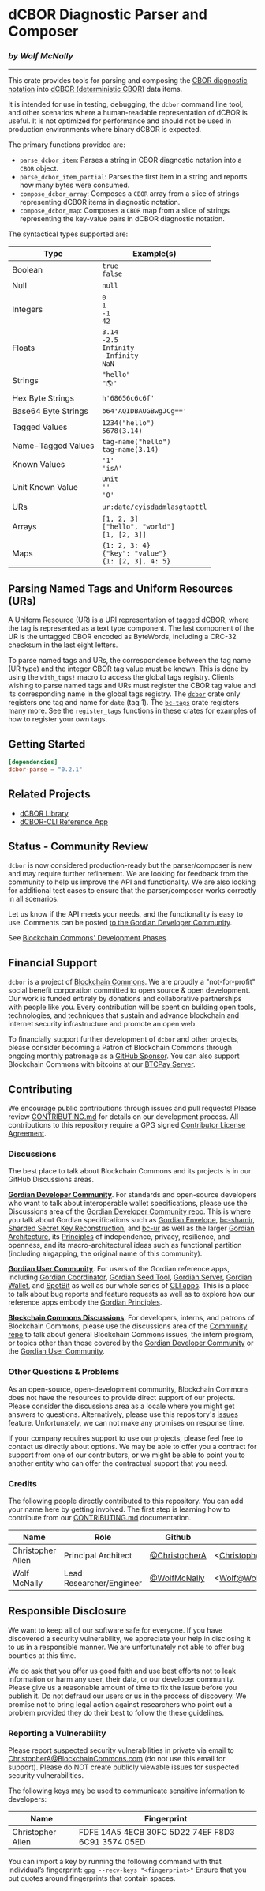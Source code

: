 # dCBOR Diagnostic Parser and Composer

<!--Guidelines: https://github.com/BlockchainCommons/secure-template/wiki -->

### _by Wolf McNally_

---

This crate provides tools for parsing and composing the [CBOR diagnostic notation](https://datatracker.ietf.org/doc/html/rfc8949#name-diagnostic-notation) into [dCBOR (deterministic CBOR)](https://datatracker.ietf.org/doc/draft-mcnally-deterministic-cbor/) data items.

It is intended for use in testing, debugging, the `dcbor` command line tool, and other scenarios where a human-readable representation of dCBOR is useful. It is not optimized for performance and should not be used in production environments where binary dCBOR is expected.

The primary functions provided are:

- `parse_dcbor_item`: Parses a string in CBOR diagnostic notation into a `CBOR` object.
- `parse_dcbor_item_partial`: Parses the first item in a string and reports how
  many bytes were consumed.
- `compose_dcbor_array`: Composes a `CBOR` array from a slice of strings representing dCBOR items in diagnostic notation.
- `compose_dcbor_map`: Composes a `CBOR` map from a slice of strings representing the key-value pairs in dCBOR diagnostic notation.

The syntactical types supported are:

| Type                | Example(s)                                                  |
| ------------------- | ----------------------------------------------------------- |
| Boolean             | `true`<br>`false`                                           |
| Null                | `null`                                                      |
| Integers            | `0`<br>`1`<br>`-1`<br>`42`                                  |
| Floats              | `3.14`<br>`-2.5`<br>`Infinity`<br>`-Infinity`<br>`NaN`      |
| Strings             | `"hello"`<br>`"🌎"`                                          |
| Hex Byte Strings    | `h'68656c6c6f'`                                             |
| Base64 Byte Strings | `b64'AQIDBAUGBwgJCg=='`                                     |
| Tagged Values       | `1234("hello")`<br>`5678(3.14)`                             |
| Name-Tagged Values  | `tag-name("hello")`<br>`tag-name(3.14)`                     |
| Known Values        | `'1'`<br>`'isA'`                                            |
| Unit Known Value    | `Unit`<br>`''`<br>`'0'`                                     |
| URs                 | `ur:date/cyisdadmlasgtapttl`                                |
| Arrays              | `[1, 2, 3]`<br>`["hello", "world"]`<br>`[1, [2, 3]]`        |
| Maps                | `{1: 2, 3: 4}`<br>`{"key": "value"}`<br>`{1: [2, 3], 4: 5}` |

## Parsing Named Tags and Uniform Resources (URs)

A [Uniform Resource (UR)](https://github.com/BlockchainCommons/Research/blob/master/papers/bcr-2020-005-ur.md) is a URI representation of tagged dCBOR, where the tag is represented as a text type component. The last component of the UR is the untagged CBOR encoded as ByteWords, including a CRC-32 checksum in the last eight letters.

To parse named tags and URs, the correspondence between the tag name (UR type) and the integer CBOR tag value must be known. This is done by using the `with_tags!` macro to access the global tags registry. Clients wishing to parse named tags and URs must register the CBOR tag value and its corresponding name in the global tags registry. The [`dcbor`](https://crates.io/crates/dcbor) crate only registers one tag and name for `date` (tag 1). The [`bc-tags`](https://crates.io/crates/bc-tags) crate registers many more. See the `register_tags` functions in these crates for examples of how to register your own tags.

## Getting Started

```toml
[dependencies]
dcbor-parse = "0.2.1"
```

## Related Projects

- [dCBOR Library](https://github.com/BlockchainCommons/bc-dcbor-rust)
- [dCBOR-CLI Reference App](https://github.com/BlockchainCommons/dcbor-cli)

## Status - Community Review

`dcbor` is now considered production-ready but the parser/composer is new and may require further refinement. We are looking for feedback from the community to help us improve the API and functionality. We are also looking for additional test cases to ensure that the parser/composer works correctly in all scenarios.

Let us know if the API meets your needs, and the functionality is easy to use. Comments can be posted [to the Gordian Developer Community](https://github.com/BlockchainCommons/Gordian-Developer-Community/discussions/116).

See [Blockchain Commons' Development Phases](https://github.com/BlockchainCommons/Community/blob/master/release-path.md).

## Financial Support

`dcbor` is a project of [Blockchain Commons](https://www.blockchaincommons.com/). We are proudly a "not-for-profit" social benefit corporation committed to open source & open development. Our work is funded entirely by donations and collaborative partnerships with people like you. Every contribution will be spent on building open tools, technologies, and techniques that sustain and advance blockchain and internet security infrastructure and promote an open web.

To financially support further development of `dcbor` and other projects, please consider becoming a Patron of Blockchain Commons through ongoing monthly patronage as a [GitHub Sponsor](https://github.com/sponsors/BlockchainCommons). You can also support Blockchain Commons with bitcoins at our [BTCPay Server](https://btcpay.blockchaincommons.com/).

## Contributing

We encourage public contributions through issues and pull requests! Please review [CONTRIBUTING.md](./CONTRIBUTING.md) for details on our development process. All contributions to this repository require a GPG signed [Contributor License Agreement](./CLA.md).

### Discussions

The best place to talk about Blockchain Commons and its projects is in our GitHub Discussions areas.

[**Gordian Developer Community**](https://github.com/BlockchainCommons/Gordian-Developer-Community/discussions). For standards and open-source developers who want to talk about interoperable wallet specifications, please use the Discussions area of the [Gordian Developer Community repo](https://github.com/BlockchainCommons/Gordian-Developer-Community/discussions). This is where you talk about Gordian specifications such as [Gordian Envelope](https://github.com/BlockchainCommons/Gordian/tree/master/Envelope#articles), [bc-shamir](https://github.com/BlockchainCommons/bc-shamir), [Sharded Secret Key Reconstruction](https://github.com/BlockchainCommons/bc-sskr), and [bc-ur](https://github.com/BlockchainCommons/bc-ur) as well as the larger [Gordian Architecture](https://github.com/BlockchainCommons/Gordian/blob/master/Docs/Overview-Architecture.md), its [Principles](https://github.com/BlockchainCommons/Gordian#gordian-principles) of independence, privacy, resilience, and openness, and its macro-architectural ideas such as functional partition (including airgapping, the original name of this community).

[**Gordian User Community**](https://github.com/BlockchainCommons/Gordian/discussions). For users of the Gordian reference apps, including [Gordian Coordinator](https://github.com/BlockchainCommons/iOS-GordianCoordinator), [Gordian Seed Tool](https://github.com/BlockchainCommons/GordianSeedTool-iOS), [Gordian Server](https://github.com/BlockchainCommons/GordianServer-macOS), [Gordian Wallet](https://github.com/BlockchainCommons/GordianWallet-iOS), and [SpotBit](https://github.com/BlockchainCommons/spotbit) as well as our whole series of [CLI apps](https://github.com/BlockchainCommons/Gordian/blob/master/Docs/Overview-Apps.md#cli-apps). This is a place to talk about bug reports and feature requests as well as to explore how our reference apps embody the [Gordian Principles](https://github.com/BlockchainCommons/Gordian#gordian-principles).

[**Blockchain Commons Discussions**](https://github.com/BlockchainCommons/Community/discussions). For developers, interns, and patrons of Blockchain Commons, please use the discussions area of the [Community repo](https://github.com/BlockchainCommons/Community) to talk about general Blockchain Commons issues, the intern program, or topics other than those covered by the [Gordian Developer Community](https://github.com/BlockchainCommons/Gordian-Developer-Community/discussions) or the
[Gordian User Community](https://github.com/BlockchainCommons/Gordian/discussions).

### Other Questions & Problems

As an open-source, open-development community, Blockchain Commons does not have the resources to provide direct support of our projects. Please consider the discussions area as a locale where you might get answers to questions. Alternatively, please use this repository's [issues](./issues) feature. Unfortunately, we can not make any promises on response time.

If your company requires support to use our projects, please feel free to contact us directly about options. We may be able to offer you a contract for support from one of our contributors, or we might be able to point you to another entity who can offer the contractual support that you need.

### Credits

The following people directly contributed to this repository. You can add your name here by getting involved. The first step is learning how to contribute from our [CONTRIBUTING.md](./CONTRIBUTING.md) documentation.

| Name              | Role                     | Github                                           | Email                                 | GPG Fingerprint                                    |
| ----------------- | ------------------------ | ------------------------------------------------ | ------------------------------------- | -------------------------------------------------- |
| Christopher Allen | Principal Architect      | [@ChristopherA](https://github.com/ChristopherA) | \<ChristopherA@LifeWithAlacrity.com\> | FDFE 14A5 4ECB 30FC 5D22 74EF F8D3 6C91 3574 05ED  |
| Wolf McNally      | Lead Researcher/Engineer | [@WolfMcNally](https://github.com/wolfmcnally)   | \<Wolf@WolfMcNally.com\>              | 9436 52EE 3844 1760 C3DC  3536 4B6C 2FCF 8947 80AE |

## Responsible Disclosure

We want to keep all of our software safe for everyone. If you have discovered a security vulnerability, we appreciate your help in disclosing it to us in a responsible manner. We are unfortunately not able to offer bug bounties at this time.

We do ask that you offer us good faith and use best efforts not to leak information or harm any user, their data, or our developer community. Please give us a reasonable amount of time to fix the issue before you publish it. Do not defraud our users or us in the process of discovery. We promise not to bring legal action against researchers who point out a problem provided they do their best to follow the these guidelines.

### Reporting a Vulnerability

Please report suspected security vulnerabilities in private via email to ChristopherA@BlockchainCommons.com (do not use this email for support). Please do NOT create publicly viewable issues for suspected security vulnerabilities.

The following keys may be used to communicate sensitive information to developers:

| Name              | Fingerprint                                       |
| ----------------- | ------------------------------------------------- |
| Christopher Allen | FDFE 14A5 4ECB 30FC 5D22 74EF F8D3 6C91 3574 05ED |

You can import a key by running the following command with that individual’s fingerprint: `gpg --recv-keys "<fingerprint>"` Ensure that you put quotes around fingerprints that contain spaces.
